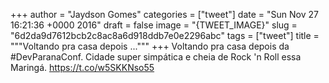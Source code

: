 
+++
author = "Jaydson Gomes"
categories = ["tweet"]
date = "Sun Nov 27 16:21:36 +0000 2016"
draft = false
image = "{TWEET_IMAGE}"
slug = "6d2da9d7612bcb2c8ac8a6d918ddb7e0e2296abc"
tags = ["tweet"]
title = """Voltando pra casa depois ..."""
+++
Voltando pra casa depois da #DevParanaConf. Cidade super simpática e cheia de Rock 'n Roll essa Maringá. https://t.co/w5SKKNso55
